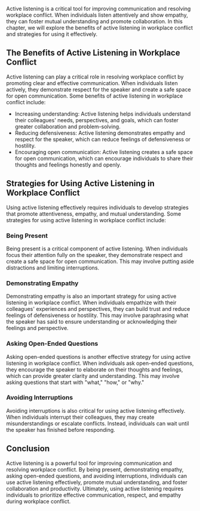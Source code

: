 

Active listening is a critical tool for improving communication and resolving workplace conflict. When individuals listen attentively and show empathy, they can foster mutual understanding and promote collaboration. In this chapter, we will explore the benefits of active listening in workplace conflict and strategies for using it effectively.

## The Benefits of Active Listening in Workplace Conflict

Active listening can play a critical role in resolving workplace conflict by promoting clear and effective communication. When individuals listen actively, they demonstrate respect for the speaker and create a safe space for open communication. Some benefits of active listening in workplace conflict include:

- Increasing understanding: Active listening helps individuals understand their colleagues' needs, perspectives, and goals, which can foster greater collaboration and problem-solving.
- Reducing defensiveness: Active listening demonstrates empathy and respect for the speaker, which can reduce feelings of defensiveness or hostility.
- Encouraging open communication: Active listening creates a safe space for open communication, which can encourage individuals to share their thoughts and feelings honestly and openly.

## Strategies for Using Active Listening in Workplace Conflict

Using active listening effectively requires individuals to develop strategies that promote attentiveness, empathy, and mutual understanding. Some strategies for using active listening in workplace conflict include:

### Being Present

Being present is a critical component of active listening. When individuals focus their attention fully on the speaker, they demonstrate respect and create a safe space for open communication. This may involve putting aside distractions and limiting interruptions.

### Demonstrating Empathy

Demonstrating empathy is also an important strategy for using active listening in workplace conflict. When individuals empathize with their colleagues' experiences and perspectives, they can build trust and reduce feelings of defensiveness or hostility. This may involve paraphrasing what the speaker has said to ensure understanding or acknowledging their feelings and perspective.

### Asking Open-Ended Questions

Asking open-ended questions is another effective strategy for using active listening in workplace conflict. When individuals ask open-ended questions, they encourage the speaker to elaborate on their thoughts and feelings, which can provide greater clarity and understanding. This may involve asking questions that start with "what," "how," or "why."

### Avoiding Interruptions

Avoiding interruptions is also critical for using active listening effectively. When individuals interrupt their colleagues, they may create misunderstandings or escalate conflicts. Instead, individuals can wait until the speaker has finished before responding.

## Conclusion

Active listening is a powerful tool for improving communication and resolving workplace conflict. By being present, demonstrating empathy, asking open-ended questions, and avoiding interruptions, individuals can use active listening effectively, promote mutual understanding, and foster collaboration and productivity. Ultimately, using active listening requires individuals to prioritize effective communication, respect, and empathy during workplace conflict.
